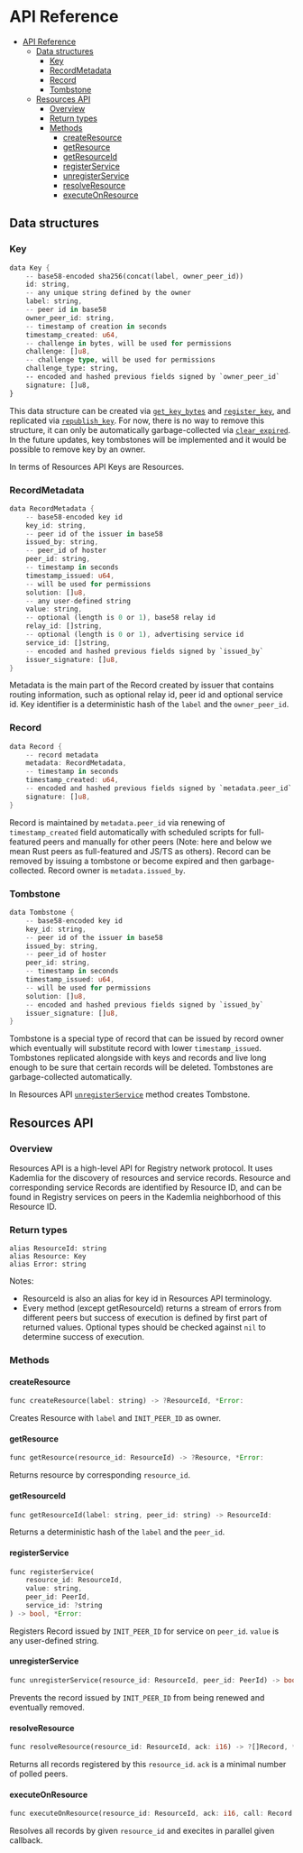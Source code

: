# API Reference

- [API Reference](#api-reference)
  - [Data structures](#data-structures)
    - [Key](#key)
    - [RecordMetadata](#recordmetadata)
    - [Record](#record)
    - [Tombstone](#tombstone)
  - [Resources API](#resources-api)
    - [Overview](#overview)
    - [Return types](#return-types)
    - [Methods](#methods)
      - [createResource](#createresource)
      - [getResource](#getresource)
      - [getResourceId](#getresourceid)
      - [registerService](#registerService)
      - [unregisterService](#unregisterservice)
      - [resolveResource](#resolveresource)
      - [executeOnResource](#executeonresource)

## Data structures
### Key
```rust
data Key {
    -- base58-encoded sha256(concat(label, owner_peer_id))
    id: string,
    -- any unique string defined by the owner
    label: string,
    -- peer id in base58
    owner_peer_id: string,
    -- timestamp of creation in seconds
    timestamp_created: u64,
    -- challenge in bytes, will be used for permissions
    challenge: []u8,
    -- challenge type, will be used for permissions
    challenge_type: string,
    -- encoded and hashed previous fields signed by `owner_peer_id`
    signature: []u8,
}
```

This data structure can be created via [`get_key_bytes`](#get_key_bytes) and [`register_key`](#register_key), and replicated via [`republish_key`](#republish_key). For now, there is no way to remove this structure, it can only be automatically garbage-collected via [`clear_expired`](#clear_expired). In the future updates, key tombstones will be implemented and it would be possible to remove key by an owner.

In terms of Resources API Keys are Resources.
### RecordMetadata
```rust
data RecordMetadata {
    -- base58-encoded key id
    key_id: string,
    -- peer id of the issuer in base58
    issued_by: string,
    -- peer_id of hoster
    peer_id: string,
    -- timestamp in seconds
    timestamp_issued: u64,
    -- will be used for permissions
    solution: []u8,
    -- any user-defined string
    value: string,
    -- optional (length is 0 or 1), base58 relay id
    relay_id: []string,
    -- optional (length is 0 or 1), advertising service id
    service_id: []string,
    -- encoded and hashed previous fields signed by `issued_by`
    issuer_signature: []u8,
}
```

Metadata is the main part of the Record created by issuer that contains routing information, such as optional relay id, peer id and optional service id. Key identifier is a deterministic hash of the `label` and the `owner_peer_id`.

### Record
```rust
data Record {
    -- record metadata
    metadata: RecordMetadata,
    -- timestamp in seconds
    timestamp_created: u64,
    -- encoded and hashed previous fields signed by `metadata.peer_id`
    signature: []u8,
}
```

Record is maintained by `metadata.peer_id` via renewing of `timestamp_created` field automatically with scheduled scripts for full-featured peers and manually for other peers (Note: here and below we mean Rust peers as full-featured and JS/TS as others). Record can be removed by issuing a tombstone or become expired and then garbage-collected. Record owner is `metadata.issued_by`.

### Tombstone
```rust
data Tombstone {
    -- base58-encoded key id
    key_id: string,
    -- peer id of the issuer in base58
    issued_by: string,
    -- peer_id of hoster
    peer_id: string,
    -- timestamp in seconds
    timestamp_issued: u64,
    -- will be used for permissions
    solution: []u8,
    -- encoded and hashed previous fields signed by `issued_by`
    issuer_signature: []u8,
}
```

Tombstone is a special type of record that can be issued by record owner which eventually will substitute record with lower `timestamp_issued`. Tombstones replicated alongside with keys and records and live long enough to be sure that certain records will be deleted. Tombstones are garbage-collected automatically.

In Resources API [`unregisterService`](#unregisterservice) method creates Tombstone.

## Resources API
### Overview
Resources API is a high-level API for Registry network protocol. It uses Kademlia for the discovery of resources and service records. Resource and corresponding service Records are identified by Resource ID, and can be found in Registry services on peers in the Kademlia neighborhood of this Resource ID.

### Return types
```
alias ResourceId: string
alias Resource: Key
alias Error: string
```

Notes:
- ResourceId is also an alias for key id in Resources API terminology.
- Every method (except getResourceId) returns a stream of errors from different peers but success of execution is defined by first part of returned values. Optional types should be checked against `nil` to determine success of execution.

### Methods
#### createResource
```rust
func createResource(label: string) -> ?ResourceId, *Error:
```

Creates Resource with `label` and `INIT_PEER_ID` as owner.
#### getResource
```rust
func getResource(resource_id: ResourceId) -> ?Resource, *Error:
```
Returns resource by corresponding `resource_id`.

#### getResourceId
```rust
func getResourceId(label: string, peer_id: string) -> ResourceId:
```

Returns a deterministic hash of the `label` and the `peer_id`.
#### registerService
```rust
func registerService(
    resource_id: ResourceId,
    value: string,
    peer_id: PeerId,
    service_id: ?string
) -> bool, *Error:
```

Registers Record issued by `INIT_PEER_ID` for service on `peer_id`. `value` is any user-defined string.
#### unregisterService
```rust
func unregisterService(resource_id: ResourceId, peer_id: PeerId) -> bool, *Error:
```

Prevents the record issued by `INIT_PEER_ID` from being renewed and eventually removed.
#### resolveResource
```rust
func resolveResource(resource_id: ResourceId, ack: i16) -> ?[]Record, *Error:
```

Returns all records registered by this `resource_id`. `ack` is a minimal number of polled peers.

#### executeOnResource
```rust
func executeOnResource(resource_id: ResourceId, ack: i16, call: Record -> ()) -> bool, *Error:
```

Resolves all records by given `resource_id` and execites in parallel given callback.